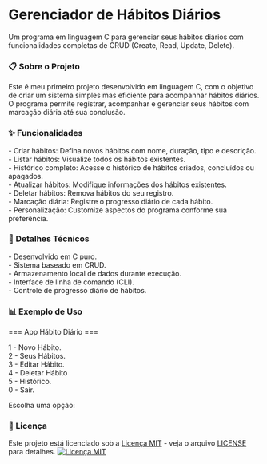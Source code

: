 <h1>Gerenciador de Hábitos Diários</h1>
<p>Um programa em linguagem C para gerenciar seus hábitos diários com funcionalidades completas de CRUD (Create, Read, 
  Update, Delete).</p>

<h3>📋 Sobre o Projeto</h3>
<p>Este é meu primeiro projeto desenvolvido em linguagem C, com o objetivo de criar um sistema simples mas eficiente 
  para acompanhar hábitos diários. O programa permite registrar, acompanhar e gerenciar seus hábitos com marcação diária 
  até sua conclusão.</p>

<h3>✨ Funcionalidades</h3>
<p>  - Criar hábitos: Defina novos hábitos com nome, duração, tipo e descrição.<br>
    - Listar hábitos: Visualize todos os hábitos existentes.<br>
    - Histórico completo: Acesse o histórico de hábitos criados, concluídos ou apagados.<br>
    - Atualizar hábitos: Modifique informações dos hábitos existentes.<br>
    - Deletar hábitos: Remova hábitos do seu registro.<br>
    - Marcação diária: Registre o progresso diário de cada hábito.<br>
    - Personalização: Customize aspectos do programa conforme sua preferência.</p>

<h3>📝 Detalhes Técnicos</h3>
<p>  - Desenvolvido em C puro.<br>
    - Sistema baseado em CRUD.<br>
    - Armazenamento local de dados durante execução.<br>
    - Interface de linha de comando (CLI).<br>
    - Controle de progresso diário de hábitos.</p>

<h3>📊 Exemplo de Uso</h3>
<p>=== App Hábito Diário ===<br>

1 - Novo Hábito.<br>
2 - Seus Hábitos.<br>
3 - Editar Hábito.<br>
4 - Deletar Hábito<br>
5 - Histórico.<br>
0 - Sair.<br>

Escolha uma opção: </p>

<h3>📄 Licença</h3>
<p>Este projeto está licenciado sob a 
<a href="LICENSE" target="_blank">Licença MIT</a> - 
veja o arquivo <a href="LICENSE" target="_blank">LICENSE</a> para detalhes.

<a href="https://opensource.org/licenses/MIT" target="_blank">
  <img src="https://img.shields.io/badge/License-MIT-yellow.svg" alt="Licença MIT">
</a></p>
